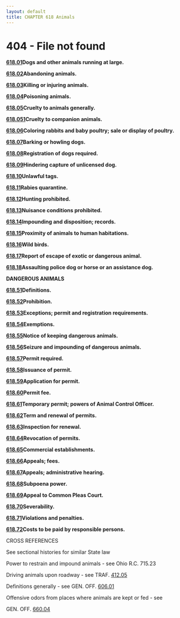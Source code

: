 ```yaml
---
layout: default 
title: CHAPTER 618 Animals 
---
```


<H1>404 - File not found</H1>

[**618.01**](2be0ed48.html)**Dogs and other animals running at large.**

[**618.02**](2becc87c.html)**Abandoning animals.**

[**618.03**](2bf22d1f.html)**Killing or injuring animals.**

[**618.04**](2bf929e4.html)**Poisoning animals.**

[**618.05**](2bfeb08f.html)**Cruelty to animals generally.**

[**618.051**](2c0bfcdc.html)**Cruelty to companion animals.**

[**618.06**](2c282795.html)**Coloring rabbits and baby poultry; sale or
display of poultry.**

[**618.07**](2c2e1fa3.html)**Barking or howling dogs.**

[**618.08**](2c33a1a5.html)**Registration of dogs required.**

[**618.09**](2c38b113.html)**Hindering capture of unlicensed dog.**

[**618.10**](2c3e1d1f.html)**Unlawful tags.**

[**618.11**](2c4462a9.html)**Rabies quarantine.**

[**618.12**](2c5021f7.html)**Hunting prohibited.**

[**618.13**](2c559f0f.html)**Nuisance conditions prohibited.**

[**618.14**](2c5a1974.html)**Impounding and disposition; records.**

[**618.15**](2c5f76f0.html)**Proximity of animals to human
habitations.**

[**618.16**](2c6424e2.html)**Wild birds.**

[**618.17**](2c69ce3d.html)**Report of escape of exotic or dangerous
animal.**

[**618.18**](2c73bc34.html)**Assaulting police dog or horse or an
assistance dog.**

**DANGEROUS ANIMALS**

[**618.51**](2cae7fea.html)**Definitions.**

[**618.52**](2cb6f8f7.html)**Prohibition.**

[**618.53**](2cbad659.html)**Exceptions; permit and registration
requirements.**

[**618.54**](2cc294b4.html)**Exemptions.**

[**618.55**](2cc602a9.html)**Notice of keeping dangerous animals.**

[**618.56**](2ccae03b.html)**Seizure and impounding of dangerous
animals.**

[**618.57**](2ccfa1b4.html)**Permit required.**

[**618.58**](2cd5a4fe.html)**Issuance of permit.**

[**618.59**](2cd98f7b.html)**Application for permit.**

[**618.60**](2ce831ba.html)**Permit fee.**

[**618.61**](2cec6122.html)**Temporary permit; powers of Animal Control
Officer.**

[**618.62**](2cf09b0e.html)**Term and renewal of permits.**

[**618.63**](2cf35781.html)**Inspection for renewal.**

[**618.64**](2cf60d24.html)**Revocation of permits.**

[**618.65**](2cf95b91.html)**Commercial establishments.**

[**618.66**](2cfe0245.html)**Appeals; fees.**

[**618.67**](2d0a0607.html)**Appeals; administrative hearing.**

[**618.68**](2d0d0bc2.html)**Subpoena power.**

[**618.69**](2d11d1fb.html)**Appeal to Common Pleas Court.**

[**618.70**](2d158ffc.html)**Severability.**

[**618.71**](2d19da1f.html)**Violations and penalties.**

[**618.72**](2d1c21a8.html)**Costs to be paid by responsible persons.**

CROSS REFERENCES

See sectional histories for similar State law

Power to restrain and impound animals - see Ohio R.C. 715.23

Driving animals upon roadway - see TRAF. [412.05](1cbef315.html)

Definitions generally - see GEN. OFF. [606.01](28f4ad3b.html)

Offensive odors from places where animals are kept or fed - see

GEN. OFF. [660.04](3591ce06.html)
